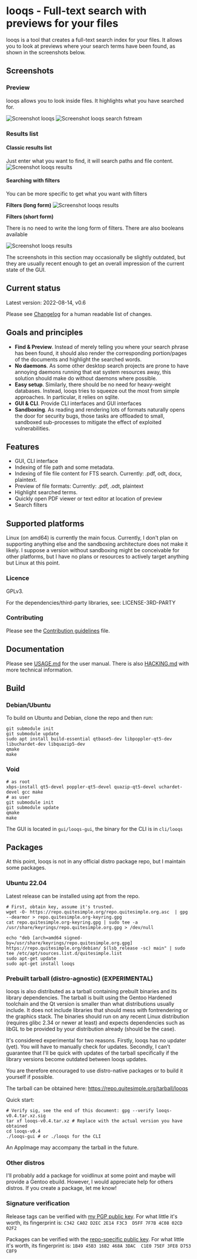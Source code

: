 # looqs - Full-text search with previews for your files
looqs is a tool that creates a full-text search index for your files. It allows you to look at previews where your search terms have been found, as shown in the screenshots below.

## Screenshots
### Preview
looqs allows you to look inside files. It highlights what you have searched for.

![Screenshot looqs](https://garage.quitesimple.org/assets/looqs/orwell.png)
![Screenshot looqs search fstream](https://garage.quitesimple.org/assets/looqs/fstream_write.png)

### Results list
#### Classic results list
Just enter what you want to find, it will search paths and file content.
![Screenshot looqs results](https://garage.quitesimple.org/assets/looqs/looqs_diary.png)

#### Searching with filters
You can be more specific to get what you want with filters

**Filters (long form)**
![Screenshot looqs results](https://garage.quitesimple.org/assets/looqs/opearting_systems_looqs.png)

**Filters (short form)**

There is no need to write the long form of filters. There are also booleans available

![Screenshot looqs results](https://garage.quitesimple.org/assets/looqs/looqs_beatles_marley.png)

The screenshots in this section may occasionally be slightly outdated, but they are usually recent enough to get an overall impression of the current state of the GUI.

## Current status
Latest version: 2022-08-14, v0.6

Please see [Changelog](CHANGELOG.md) for a human readable list of changes.


## Goals and principles
 * **Find & Preview**. Instead of merely telling you where your search phrase has been found, it should also render the corresponding portion/pages of the documents and highlight the searched words.
 * **No daemons**. As some other desktop search projects are prone to have annoying daemons running that eat system resources away, this solution should make do without daemons where possible.
 * **Easy setup**. Similarly, there should be no need for heavy-weight databases. Instead, looqs tries to squeeze out the most from simple approaches. In particular, it relies on sqlite.
 * **GUI & CLI**. Provide CLI interfaces and GUI interfaces
 * **Sandboxing**. As reading and rendering lots of formats naturally opens the door for security bugs, those tasks are offloaded to small, sandboxed sub-processes to mitigate the effect of exploited vulnerabilities.


## Features
- GUI, CLI interface
- Indexing of file path and some metadata.
- Indexing of file file content for FTS search. Currently: .pdf, odt, docx, plaintext.
- Preview of file formats: Currently: .pdf, .odt, plaintext
- Highlight searched terms.
- Quickly open PDF viewer or text editor at location of preview
- Search filters

## Supported platforms
Linux (on amd64) is currently the main focus. Currently, I don't plan on supporting anything else and the sandboxing architecture does not make it likely. I suppose a version without sandboxing might be conceivable for other platforms, but I have no plans or resources to actively target anything but Linux at this point.

### Licence
GPLv3.

For the dependencies/third-party libraries, see: LICENSE-3RD-PARTY

### Contributing
Please see the [Contribution guidelines](CONTRIBUTING.md) file.

## Documentation
Please see [USAGE.md](USAGE.md) for the user manual. There is also [HACKING.md](HACKING.md) with more technical information.


## Build

### Debian/Ubuntu

To build on Ubuntu and Debian, clone the repo and then run:
```
git submodule init
git submodule update
sudo apt install build-essential qtbase5-dev libpoppler-qt5-dev libuchardet-dev libquazip5-dev
qmake
make
```

### Void
```
# as root
xbps-install qt5-devel poppler-qt5-devel quazip-qt5-devel uchardet-devel gcc make
# as user
git submodule init
git submodule update
qmake
make
```

The GUI is located in `gui/looqs-gui`, the binary for the CLI is in `cli/looqs`

## Packages
At this point, looqs is not in any official distro package repo, but I maintain some packages.

### Ubuntu 22.04
Latest release can be installed using apt from the repo.
```
# First, obtain key, assume it's trusted.
wget -O- https://repo.quitesimple.org/repo.quitesimple.org.asc  | gpg --dearmor > repo.quitesimple.org-keyring.gpg
cat repo.quitesimple.org-keyring.gpg | sudo tee -a /usr/share/keyrings/repo.quitesimple.org.gpg > /dev/null

echo "deb [arch=amd64 signed-by=/usr/share/keyrings/repo.quitesimple.org.gpg] https://repo.quitesimple.org/debian/ $(lsb_release -sc) main" | sudo tee /etc/apt/sources.list.d/quitesimple.list
sudo apt-get update
sudo apt-get install looqs
```

### Prebuilt tarball (distro-agnostic) (EXPERIMENTAL)
looqs is also distributed as a tarball containing prebuilt binaries and its library dependencies. The tarball is
built using the Gentoo Hardened toolchain and the Qt version is smaller than what distributions usually
include. It does not include libraries that should mess with fontrendering or the graphics stack. The binaries should run on any recent Linux distribution (requires glibc 2.34 or newer at least) and expects
dependencies such as libGL to be provided by your distribution already (should be the case).

It's considered experimental for two reasons. Firstly, looqs has no updater (yet). You will have to manually check for updates. Secondly, I can't guarantee that I'll be quick with updates of the tarball specifically if the library versions become outdated between looqs updates.

You are therefore encouraged to use distro-native packages or to build it yourself if possible.

The tarball can be obtained here: https://repo.quitesimple.org/tarball/looqs

Quick start:

```
# Verify sig, see the end of this document: gpg --verify looqs-v0.4.tar.xz.sig
tar xf looqs-v0.4.tar.xz # Replace with the actual version you have obtained
cd looqs-v0.4
./looqs-gui # or ./looqs for the CLI
```

An AppImage may accompany the tarball in the future.


### Other distros
I'll probably add a package for voidlinux at some point and maybe will provide a Gentoo ebuild. However, I would appreciate help for others distros. If you create a package, let me know!


### Signature verification
Release tags can be verified with  [my PGP public key](https://quitesimple.org/share/pubkey). For what little it's worth, its fingerprint is: `C342 CA02 D2EC 2E14 F3C3  D5FF 7F7B 4C08 02CD 02F2`

Packages can be verified with the [repo-specific public key](https://repo.quitesimple.org/repo.quitesimple.org.asc). For what little it's worth, its fingerprint is: `1B49 45B3 16B2 468A 3DAC  C1E0 75EF 3FE8 D753 C8F9`
